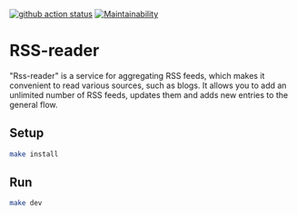 [![github action status](https://github.com/inasekin/frontend-project-11/workflows/Node%20CI/badge.svg)](https://github.com/inasekin/frontend-project-11/actions)
[![Maintainability](https://api.codeclimate.com/v1/badges/3ee08b2316a961bd5884/maintainability)](https://codeclimate.com/github/inasekin/frontend-project-11/maintainability)

# RSS-reader
"Rss-reader" is a service for aggregating RSS feeds, which makes it convenient to read various sources, such as blogs. It allows you to add an unlimited number of RSS feeds, updates them and adds new entries to the general flow.

## Setup

```sh
make install
```

## Run

```sh
make dev
```
